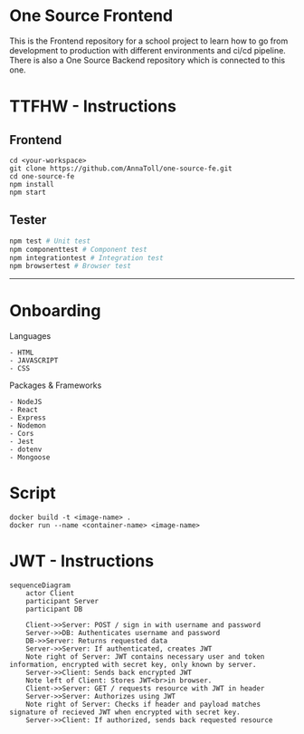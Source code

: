 # One Source Frontend

This is the Frontend repository for a school project to learn how to go from development to production with different environments and ci/cd pipeline. There is also a One Source Backend repository which is connected to this one.

# TTFHW - Instructions

## Frontend
```
cd <your-workspace>  
git clone https://github.com/AnnaToll/one-source-fe.git    
cd one-source-fe  
npm install
npm start  
``` 
## Tester  
```bash
npm test # Unit test  
npm componenttest # Component test  
npm integrationtest # Integration test  
npm browsertest # Browser test
``` 

***

# Onboarding
Languages
```
- HTML
- JAVASCRIPT
- CSS
```

Packages & Frameworks
```
- NodeJS
- React
- Express  
- Nodemon  
- Cors
- Jest
- dotenv
- Mongoose
```
# Script

```
docker build -t <image-name> .  
docker run --name <container-name> <image-name>  

```
# JWT - Instructions
```mermaid
sequenceDiagram
	actor Client
	participant Server
	participant DB

	Client->>Server: POST / sign in with username and password
	Server->>DB: Authenticates username and password
	DB->>Server: Returns requested data
	Server->>Server: If authenticated, creates JWT
	Note right of Server: JWT contains necessary user and token information, encrypted with secret key, only known by server.
	Server->>Client: Sends back encrypted JWT
	Note left of Client: Stores JWT<br>in browser.
	Client->>Server: GET / requests resource with JWT in header
	Server->>Server: Authorizes using JWT
	Note right of Server: Checks if header and payload matches signature of recieved JWT when encrypted with secret key.
	Server->>Client: If authorized, sends back requested resource
```
